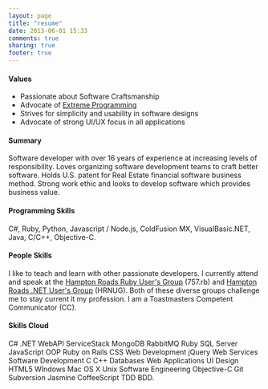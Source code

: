 ```yaml
---
layout: page
title: "resume"
date: 2013-06-01 15:33
comments: true
sharing: true
footer: true
---
```

#### Values

* Passionate about Software Craftsmanship
* Advocate of [Extreme Programming](http://www.extremeprogramming.org)
* Strives for simplicity and usability in software designs
* Advocate of strong UI/UX focus in all applications

#### Summary

Software developer with over 16 years of experience at increasing levels of responsibility. Loves organizing software development teams to craft better software. Holds U.S. patent for Real Estate financial software business method. Strong work ethic and looks to develop software which provides business value.

#### Programming Skills

C#, Ruby, Python, Javascript / Node.js, ColdFusion MX, VisualBasic.NET, Java, C/C++, Objective-C.

#### People Skills

I like to teach and learn with other passionate developers. I currently attend and speak at the [Hampton Roads Ruby User's Group](http://757rb.org) (757.rb) and [Hampton Roads .NET User's Group](http://www.hrnug.org) (HRNUG). Both of these diverse groups challenge me to stay current it my profession. I am a Toastmasters Competent Communicator (CC).

#### Skills Cloud

C# .NET WebAPI ServiceStack MongoDB RabbitMQ Ruby SQL Server JavaScript OOP Ruby on Rails CSS Web Development jQuery Web Services Software Development C C++ Databases Web Applications UI Design HTML5 WIndows Mac OS X Unix Software Engineering Objective-C Git Subversion Jasmine CoffeeScript TDD BDD.
